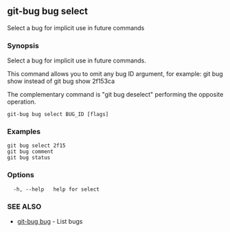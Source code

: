 ## git-bug bug select

Select a bug for implicit use in future commands

### Synopsis

Select a bug for implicit use in future commands.

This command allows you to omit any bug ID argument, for example:
  git bug show
instead of
  git bug show 2f153ca

The complementary command is "git bug deselect" performing the opposite operation.


```
git-bug bug select BUG_ID [flags]
```

### Examples

```
git bug select 2f15
git bug comment
git bug status

```

### Options

```
  -h, --help   help for select
```

### SEE ALSO

* [git-bug bug](git-bug_bug.md)	 - List bugs

